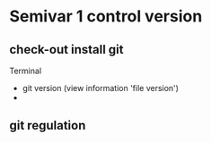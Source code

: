 # Semivar 1 control version

## check-out install git
Terminal
- git version (view information 'file version')
- 

## git regulation